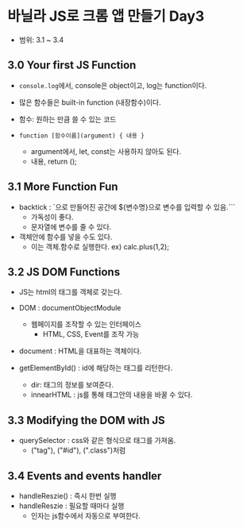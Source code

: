 # 바닐라 JS로 크롬 앱 만들기 Day3
+ 범위: 3.1 ~ 3.4

## 3.0 Your first JS Function
+ `console.log`에서, console은 object이고, log는 function이다.

+ 많은 함수들은 built-in function (내장함수)이다.

+ 함수: 원하는 만큼 쓸 수 있는 코드

+ `function [함수이름](argument) {
  내용
}`
  +  argument에서, let, const는 사용하지 않아도 된다.
  + 내용, return ();

## 3.1 More Function Fun
+ backtick : `으로 만들어진 공간에 ${변수명}으로 변수를 입력할 수 있음.```
  + 가독성이 좋다.
  + 문자열에 변수를 줄 수 있다.
+ 객체안에 함수를 넣을 수도 있다.
  + 이는 객체.함수로 실행한다. ex) calc.plus(1,2);

## 3.2 JS DOM Functions
+ JS는 html의 태그를 객체로 갖는다.

+ DOM : documentObjectModule
  + 웹페이지를 조작할 수 있는 인터페이스
    + HTML, CSS, Event를 조작 가능


+ document : HTML을 대표하는 객체이다.
+ getElementById() : id에 해당하는 태그를 리턴한다.
  + dir: 태그의 정보를 보여준다.
  + innearHTML : js를 통해 태그안의 내용을 바꿀 수 있다.

## 3.3 Modifying the DOM with JS
+ querySelector : css와 같은 형식으로 태그를 가져옴.
  + ("tag"), ("#id"), (".class")처럼

## 3.4 Events and events handler

+ handleReszie() : 즉시 한번 실행
+ handleReszie : 필요할 때마다 실행
  + 인자는 js함수에서 자동으로 부여한다.
